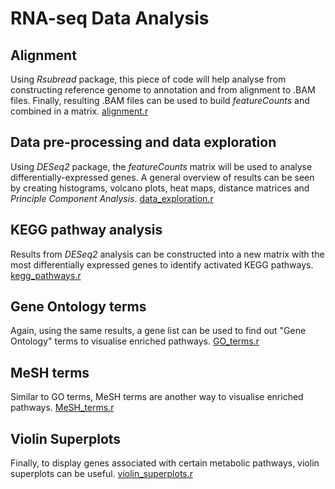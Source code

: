 # RNA-seq Data Analysis

## Alignment
Using _Rsubread_ package, this piece of code will help analyse from constructing reference genome to annotation and from alignment to .BAM files. Finally, resulting .BAM files can be used to build _featureCounts_ and combined in a matrix. [alignment.r](https://github.com/cenk-celik/complete-rna-seq/blob/main/alignment.r)

## Data pre-processing and data exploration
Using _DESeq2_ package, the _featureCounts_ matrix will be used to analyse differentially-expressed genes. A general overview of results can be seen by creating histograms, volcano plots, heat maps, distance matrices and _Principle Component Analysis_. [data_exploration.r](https://github.com/cenk-celik/complete-rna-seq/blob/main/data_exploration.r)

## KEGG pathway analysis
Results from _DESeq2_ analysis can be constructed into a new matrix with the most differentially expressed genes to identify activated KEGG pathways. [kegg_pathways.r](https://github.com/cenk-celik/complete-rna-seq/blob/main/kegg_pathways.r)

## Gene Ontology terms
Again, using the same results, a gene list can be used to find out "Gene Ontology" terms to visualise enriched pathways. [GO_terms.r](https://github.com/cenk-celik/complete-rna-seq/blob/main/GO_terms.r)

## MeSH terms
Similar to GO terms, MeSH terms are another way to visualise enriched pathways. [MeSH_terms.r](https://github.com/cenk-celik/complete-rna-seq/blob/main/MeSH_terms.r)

## Violin Superplots
Finally, to display genes associated with certain metabolic pathways, violin superplots can be useful. [violin_superplots.r](https://github.com/cenk-celik/complete-rna-seq/blob/main/violin_superplots.r)
